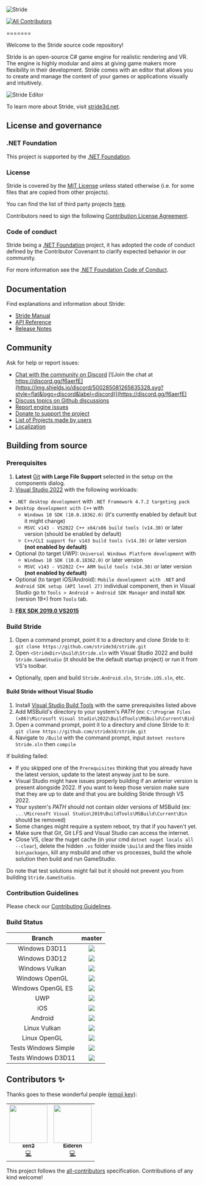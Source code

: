 ![Stride](sources/data/images/Logo/stride-logo-readme.png)
<!-- ALL-CONTRIBUTORS-BADGE:START - Do not remove or modify this section -->
[![All Contributors](https://img.shields.io/badge/all_contributors-2-orange.svg?style=flat-square)](#contributors-)
<!-- ALL-CONTRIBUTORS-BADGE:END -->
=======

Welcome to the Stride source code repository!

Stride is an open-source C# game engine for realistic rendering and VR. 
The engine is highly modular and aims at giving game makers more flexibility in their development.
Stride comes with an editor that allows you to create and manage the content of your games or applications visually and intuitively.

![Stride Editor](https://stride3d.net/images/external/script-editor.png)

To learn more about Stride, visit [stride3d.net](https://stride3d.net/).

## License and governance

### .NET Foundation

This project is supported by the [.NET Foundation](https://dotnetfoundation.org).

### License

Stride is covered by the [MIT License](LICENSE.md) unless stated otherwise (i.e. for some files that are copied from other projects).

You can find the list of third party projects [here](THIRD%20PARTY.md).

Contributors need to sign the following [Contribution License Agreement](docs/ContributorLicenseAgreement.md).

### Code of conduct

Stride being a [.NET Foundation](https://www.dotnetfoundation.org/) project, it has adopted the code of conduct defined by the Contributor Covenant to clarify expected behavior in our community.

For more information see the [.NET Foundation Code of Conduct](https://dotnetfoundation.org/code-of-conduct). 

## Documentation

Find explanations and information about Stride:
* [Stride Manual](https://doc.stride3d.net/latest/manual/index.html)
* [API Reference](https://doc.stride3d.net/latest/api/index.html)
* [Release Notes](https://doc.stride3d.net/latest/ReleaseNotes/index.html)

## Community

Ask for help or report issues:
* [Chat with the community on Discord](https://discord.gg/f6aerfE) [![Join the chat at https://discord.gg/f6aerfE](https://img.shields.io/discord/500285081265635328.svg?style=flat&logo=discord&label=discord)](https://discord.gg/f6aerfE)
* [Discuss topics on Github discussions](https://github.com/stride3d/stride/discussions)
* [Report engine issues](https://github.com/stride3d/stride/issues)
* [Donate to support the project](https://opencollective.com/stride3d/)
* [List of Projects made by users](https://github.com/stride3d/stride-community-projects)
* [Localization](docs/localization.md)

## Building from source

### Prerequisites

1. **Latest** [Git](https://git-scm.com/downloads) **with Large File Support** selected in the setup on the components dialog.
2. [Visual Studio 2022](https://www.visualstudio.com/downloads/) with the following workloads:
  * `.NET desktop development` with `.NET Framework 4.7.2 targeting pack`
  * `Desktop development with C++` with
    * `Windows 10 SDK (10.0.18362.0)` (it's currently enabled by default but it might change)
    * `MSVC v143 - VS2022 C++ x64/x86 build tools (v14.30)` or later version (should be enabled by default)
    * `C++/CLI support for v143 build tools (v14.30)` or later version **(not enabled by default)**
  * Optional (to target UWP): `Universal Windows Platform development` with
    * `Windows 10 SDK (10.0.18362.0)` or later version
    * `MSVC v143 - VS2022 C++ ARM build tools (v14.30)` or later version **(not enabled by default)**
  * Optional (to target iOS/Android): `Mobile development with .NET` and `Android SDK setup (API level 27)` individual component, then in Visual Studio go to `Tools > Android > Android SDK Manager` and install `NDK` (version 19+) from `Tools` tab.
3. **[FBX SDK 2019.0 VS2015](https://www.autodesk.com/developer-network/platform-technologies/fbx-sdk-2019-0)**

### Build Stride

1. Open a command prompt, point it to a directory and clone Stride to it: `git clone https://github.com/stride3d/stride.git`
2. Open `<StrideDir>\build\Stride.sln` with Visual Studio 2022 and build `Stride.GameStudio` (it should be the default startup project) or run it from VS's toolbar.
* Optionally, open and build `Stride.Android.sln`, `Stride.iOS.sln`, etc.

#### Build Stride without Visual Studio

1. Install [Visual Studio Build Tools](https://aka.ms/vs/17/release/vs_BuildTools.exe) with the same prerequisites listed above
2. Add MSBuild's directory to your system's *PATH* (ex: `C:\Program Files (x86)\Microsoft Visual Studio\2022\BuildTools\MSBuild\Current\Bin`)
3. Open a command prompt, point it to a directory and clone Stride to it: `git clone https://github.com/stride3d/stride.git`
4. Navigate to `/Build` with the command prompt, input `dotnet restore Stride.sln` then `compile`

If building failed:
* If you skipped one of the `Prerequisites` thinking that you already have the latest version, update to the latest anyway just to be sure.
* Visual Studio might have issues properly building if an anterior version is present alongside 2022. If you want to keep those version make sure that they are up to date and that you are building Stride through VS 2022.
* Your system's *PATH* should not contain older versions of MSBuild (ex: `...\Microsoft Visual Studio\2019\BuildTools\MSBuild\Current\Bin` should be removed)
* Some changes might require a system reboot, try that if you haven't yet.
* Make sure that Git, Git LFS and Visual Studio can access the internet.
* Close VS, clear the nuget cache (in your cmd `dotnet nuget locals all --clear`), delete the hidden `.vs` folder inside `\build` and the files inside `bin\packages`, kill any msbuild and other vs processes, build the whole solution then build and run GameStudio.

Do note that test solutions might fail but it should not prevent you from building `Stride.GameStudio`.

### Contribution Guidelines

Please check our [Contributing Guidelines](docs/CONTRIBUTING.md).

### Build Status

|Branch| **master** |
|:--:|:--:|
|Windows D3D11|<a href="https://teamcity.stride3d.net/viewType.html?buildTypeId=Engine_BuildWindowsD3d11&branch=master&guest=1"><img src="https://teamcity.stride3d.net/app/rest/builds/buildType:(id:Engine_BuildWindowsD3d11),branch:master/statusIcon"/></a>
|Windows D3D12|<a href="https://teamcity.stride3d.net/viewType.html?buildTypeId=Engine_BuildWindowsD3d12&branch=master&guest=1"><img src="https://teamcity.stride3d.net/app/rest/builds/buildType:(id:Engine_BuildWindowsD3d12),branch:master/statusIcon"/></a>
|Windows Vulkan|<a href="https://teamcity.stride3d.net/viewType.html?buildTypeId=Engine_BuildWindowsVulkan&branch=master&guest=1"><img src="https://teamcity.stride3d.net/app/rest/builds/buildType:(id:Engine_BuildWindowsVulkan),branch:master/statusIcon"/></a>
|Windows OpenGL|<a href="https://teamcity.stride3d.net/viewType.html?buildTypeId=Engine_BuildWindowsOpenGL&branch=master&guest=1"><img src="https://teamcity.stride3d.net/app/rest/builds/buildType:(id:Engine_BuildWindowsOpenGL),branch:master/statusIcon"/></a>
|Windows OpenGL ES|<a href="https://teamcity.stride3d.net/viewType.html?buildTypeId=Engine_BuildWindowsOpenGLES&branch=master&guest=1"><img src="https://teamcity.stride3d.net/app/rest/builds/buildType:(id:Engine_BuildWindowsOpenGLES),branch:master/statusIcon"/></a>
|UWP|<a href="https://teamcity.stride3d.net/viewType.html?buildTypeId=Engine_BuildWindowsUWP&branch=master&guest=1"><img src="https://teamcity.stride3d.net/app/rest/builds/buildType:(id:Engine_BuildWindowsUWP),branch:master/statusIcon"/></a>
|iOS|<a href="https://teamcity.stride3d.net/viewType.html?buildTypeId=Engine_BuildiOS&branch=master&guest=1"><img src="https://teamcity.stride3d.net/app/rest/builds/buildType:(id:Engine_BuildiOS),branch:master/statusIcon"/></a>
|Android|<a href="https://teamcity.stride3d.net/viewType.html?buildTypeId=Engine_BuildAndroid&branch=master&guest=1"><img src="https://teamcity.stride3d.net/app/rest/builds/buildType:(id:Engine_BuildAndroid),branch:master/statusIcon"/></a>
|Linux Vulkan|<a href="https://teamcity.stride3d.net/viewType.html?buildTypeId=Engine_BuildLinuxVulkan&branch=master&guest=1"><img src="https://teamcity.stride3d.net/app/rest/builds/buildType:(id:Engine_BuildLinuxVulkan),branch:master/statusIcon"/></a>
|Linux OpenGL|<a href="https://teamcity.stride3d.net/viewType.html?buildTypeId=Engine_BuildLinuxOpenGL&branch=master&guest=1"><img src="https://teamcity.stride3d.net/app/rest/builds/buildType:(id:Engine_BuildLinuxOpenGL),branch:master/statusIcon"/></a>
|Tests Windows Simple| <a href="https://teamcity.stride3d.net/viewType.html?buildTypeId=Engine_Tests_WindowsSimple&branch=master&guest=1"><img src="https://teamcity.stride3d.net/app/rest/builds/buildType:(id:Engine_Tests_WindowsSimple),branch:master/statusIcon"/></a>
|Tests Windows D3D11|<a href="https://teamcity.stride3d.net/viewType.html?buildTypeId=Engine_Tests_WindowsD3D11&branch=master&guest=1"><img src="https://teamcity.stride3d.net/app/rest/builds/buildType:(id:Engine_Tests_WindowsD3D11),branch:master/statusIcon"/></a> 

## Contributors ✨

Thanks goes to these wonderful people ([emoji key](https://allcontributors.org/docs/en/emoji-key)):

<!-- ALL-CONTRIBUTORS-LIST:START - Do not remove or modify this section -->
<!-- prettier-ignore-start -->
<!-- markdownlint-disable -->
<table>
  <tr>
    <td align="center"><a href="https://stride3d.net"><img src="https://avatars.githubusercontent.com/u/527565?v=4?s=100" width="100px;" alt=""/><br /><sub><b>xen2</b></sub></a><br /><a href="https://github.com/stride3d/stride/commits?author=xen2" title="Code">💻</a></td>
    <td align="center"><a href="https://github.com/Eideren"><img src="https://avatars.githubusercontent.com/u/5742236?v=4?s=100" width="100px;" alt=""/><br /><sub><b>Eideren</b></sub></a><br /><a href="https://github.com/stride3d/stride/commits?author=Eideren" title="Code">💻</a></td>
  </tr>
</table>

<!-- markdownlint-restore -->
<!-- prettier-ignore-end -->

<!-- ALL-CONTRIBUTORS-LIST:END -->

This project follows the [all-contributors](https://github.com/all-contributors/all-contributors) specification. Contributions of any kind welcome!